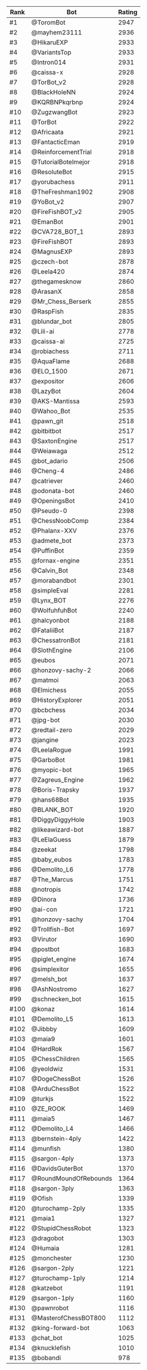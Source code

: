 Rank|Bot|Rating
---|---|---
#1|@ToromBot|2947
#2|@mayhem23111|2936
#3|@HikaruEXP|2933
#4|@VariantsTop|2933
#5|@Intron014|2931
#6|@caissa-x|2928
#7|@TorBot_v2|2928
#8|@BlackHoleNN|2924
#9|@KQRBNPkqrbnp|2924
#10|@ZugzwangBot|2923
#11|@TorBot|2922
#12|@Africaata|2921
#13|@FantacticEman|2919
#14|@ReinforcementTrial|2918
#15|@TutorialBotelmejor|2918
#16|@ResoluteBot|2915
#17|@yorubachess|2911
#18|@TheFreshman1902|2908
#19|@YoBot_v2|2907
#20|@FireFishBOT_v2|2905
#21|@EmanBot|2901
#22|@CVA728_BOT_1|2893
#23|@FireFishBOT|2893
#24|@MagnusEXP|2893
#25|@czech-bot|2878
#26|@Leela420|2874
#27|@thegamesknow|2860
#28|@ArasanX|2858
#29|@Mr_Chess_Berserk|2855
#30|@RaspFish|2835
#31|@blundar_bot|2805
#32|@Lili-ai|2778
#33|@caissa-ai|2725
#34|@robiachess|2711
#35|@AquaFlame|2688
#36|@ELO_1500|2671
#37|@expositor|2606
#38|@LazyBot|2604
#39|@AKS-Mantissa|2593
#40|@Wahoo_Bot|2535
#41|@pawn_git|2518
#42|@bitbitbot|2517
#43|@SaxtonEngine|2517
#44|@Weiawaga|2512
#45|@bot_adario|2506
#46|@Cheng-4|2486
#47|@catriever|2460
#48|@odonata-bot|2460
#49|@OpeningsBot|2410
#50|@Pseudo-0|2398
#51|@ChessNoobComp|2384
#52|@Phalanx-XXV|2376
#53|@admete_bot|2373
#54|@PuffinBot|2359
#55|@fornax-engine|2351
#56|@Calvin_Bot|2348
#57|@morabandbot|2301
#58|@simpleEval|2281
#59|@Lynx_BOT|2276
#60|@WolfuhfuhBot|2240
#61|@halcyonbot|2188
#62|@FataliiBot|2187
#63|@ChessatronBot|2181
#64|@SlothEngine|2106
#65|@eubos|2071
#66|@honzovy-sachy-2|2066
#67|@matmoi|2063
#68|@Elmichess|2055
#69|@HistoryExplorer|2051
#70|@bcbchess|2034
#71|@jpg-bot|2030
#72|@redtail-zero|2029
#73|@jangine|2023
#74|@LeelaRogue|1991
#75|@GarboBot|1981
#76|@myopic-bot|1965
#77|@Zagreus_Engine|1962
#78|@Boris-Trapsky|1937
#79|@hans68Bot|1935
#80|@BLANK_BOT|1920
#81|@DiggyDiggyHole|1903
#82|@likeawizard-bot|1887
#83|@LeElaGuess|1879
#84|@zeekat|1798
#85|@baby_eubos|1783
#86|@Demolito_L6|1778
#87|@The_Marcus|1751
#88|@notropis|1742
#89|@Dinora|1736
#90|@ai-con|1721
#91|@honzovy-sachy|1704
#92|@Trollfish-Bot|1697
#93|@Virutor|1690
#94|@postbot|1683
#95|@piglet_engine|1674
#96|@simplexitor|1655
#97|@melsh_bot|1637
#98|@AshNostromo|1627
#99|@schnecken_bot|1615
#100|@konaz|1614
#101|@Demolito_L5|1613
#102|@Jibbby|1609
#103|@maia9|1601
#104|@HardRok|1567
#105|@ChessChildren|1565
#106|@yeoldwiz|1531
#107|@DogeChessBot|1526
#108|@ArduChessBot|1522
#109|@turkjs|1522
#110|@ZE_ROOK|1469
#111|@maia5|1467
#112|@Demolito_L4|1466
#113|@bernstein-4ply|1422
#114|@munfish|1380
#115|@sargon-4ply|1373
#116|@DavidsGuterBot|1370
#117|@RoundMoundOfRebounds|1364
#118|@sargon-3ply|1363
#119|@Ofish|1339
#120|@turochamp-2ply|1335
#121|@maia1|1327
#122|@StupidChessRobot|1323
#123|@dragobot|1303
#124|@Humaia|1281
#125|@monchester|1230
#126|@sargon-2ply|1221
#127|@turochamp-1ply|1214
#128|@katzebot|1191
#129|@sargon-1ply|1160
#130|@pawnrobot|1116
#131|@MasterofChessBOT800|1112
#132|@king-forward-bot|1063
#133|@chat_bot|1025
#134|@knucklefish|1010
#135|@bobandi|978
